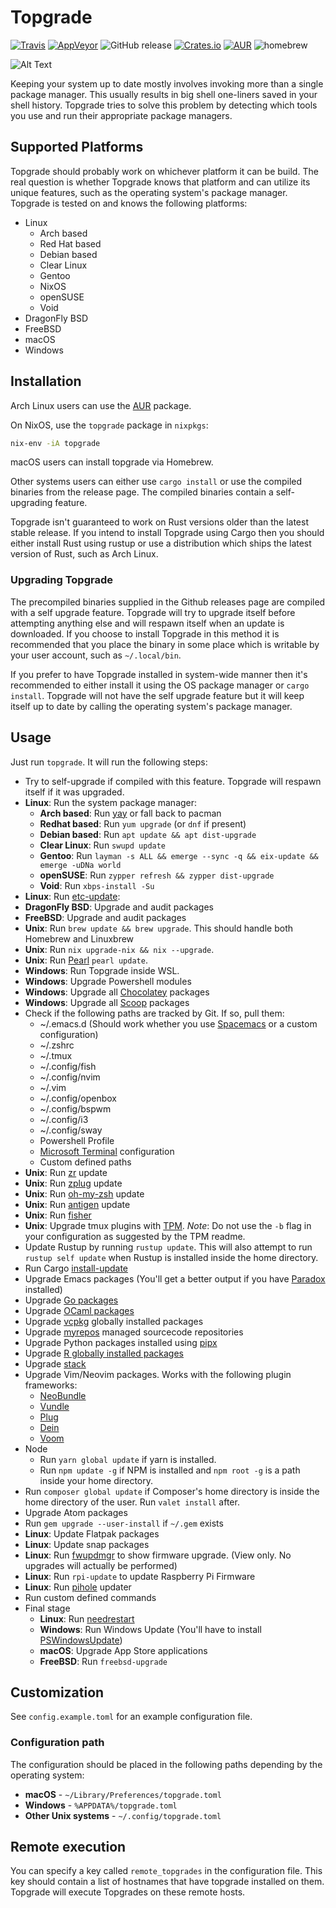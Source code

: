 # Topgrade
[![Travis](https://api.travis-ci.org/r-darwish/topgrade.svg?branch=master)](https://travis-ci.org/r-darwish/topgrade)
[![AppVeyor](https://ci.appveyor.com/api/projects/status/github/r-darwish/topgrade?svg=true)](https://ci.appveyor.com/project/r-darwish/topgrade)
![GitHub release](https://img.shields.io/github/release/r-darwish/topgrade.svg)
[![Crates.io](https://img.shields.io/crates/v/topgrade.svg)](https://crates.io/crates/topgrade)
[![AUR](https://img.shields.io/aur/version/topgrade.svg)](https://aur.archlinux.org/packages/topgrade/)
![homebrew](https://img.shields.io/homebrew/v/topgrade.svg)

![Alt Text](doc/screenshot.gif)

Keeping your system up to date mostly involves invoking more than a single package manager. This
usually results in big shell one-liners saved in your shell history. Topgrade tries to solve this
problem by detecting which tools you use and run their appropriate package managers.

## Supported Platforms
Topgrade should probably work on whichever platform it can be build. The real question is whether
Topgrade knows that platform and can utilize its unique features, such as the operating system's
package manager. Topgrade is tested on and knows the following platforms:

* Linux
  * Arch based
  * Red Hat based
  * Debian based
  * Clear Linux
  * Gentoo
  * NixOS
  * openSUSE
  * Void
* DragonFly BSD
* FreeBSD
* macOS
* Windows

## Installation
Arch Linux users can use the [AUR](https://aur.archlinux.org/packages/topgrade/) package.

On NixOS, use the `topgrade` package in `nixpkgs`:

```sh
nix-env -iA topgrade
```

macOS users can install topgrade via Homebrew.

Other systems users can either use `cargo install` or use the compiled binaries from the release
page. The compiled binaries contain a self-upgrading feature.

Topgrade isn't guaranteed to work on Rust versions older than the latest stable release. If you
intend to install Topgrade using Cargo then you should either install Rust using rustup or use a
distribution which ships the latest version of Rust, such as Arch Linux.

### Upgrading Topgrade
The precompiled binaries supplied in the Github releases page are compiled with a self upgrade
feature. Topgrade will try to upgrade itself before attempting anything else and will respawn itself
when an update is downloaded. If you choose to install Topgrade in this method it is recommended
that you place the binary in some place which is writable by your user account, such as
`~/.local/bin`.

If you prefer to have Topgrade installed in system-wide manner then it's recommended to either
install it using the OS package manager or `cargo install`. Topgrade will not have the self upgrade
feature but it will keep itself up to date by calling the operating system's package manager.

## Usage
Just run `topgrade`. It will run the following steps:

* Try to self-upgrade if compiled with this feature. Topgrade will respawn itself if it was upgraded.
* **Linux**: Run the system package manager:
  * **Arch based**: Run [yay](https://github.com/Jguer/yay) or fall back to pacman
  * **Redhat based**: Run `yum upgrade` (or `dnf` if present)
  * **Debian based**: Run `apt update && apt dist-upgrade`
  * **Clear Linux**: Run `swupd update`
  * **Gentoo**: Run `layman -s ALL && emerge --sync -q && eix-update && emerge -uDNa world`
  * **openSUSE**: Run `zypper refresh && zypper dist-upgrade`
  * **Void**: Run `xbps-install -Su`
* **Linux**: Run [etc-update](https://dev.gentoo.org/~zmedico/portage/doc/man/etc-update.1.html):
* **DragonFly BSD**: Upgrade and audit packages
* **FreeBSD**: Upgrade and audit packages
* **Unix**: Run `brew update && brew upgrade`. This should handle both Homebrew and Linuxbrew
* **Unix**: Run `nix upgrade-nix && nix --upgrade`.
* **Unix**: Run [Pearl](https://github.com/pearl-core/pearl) `pearl update`.
* **Windows**: Run Topgrade inside WSL.
* **Windows**: Upgrade Powershell modules
* **Windows**: Upgrade all [Chocolatey](https://chocolatey.org/) packages
* **Windows**: Upgrade all [Scoop](https://scoop.sh) packages
* Check if the following paths are tracked by Git. If so, pull them:
  * ~/.emacs.d (Should work whether you use [Spacemacs](http://spacemacs.org/) or a custom configuration)
  * ~/.zshrc
  * ~/.tmux
  * ~/.config/fish
  * ~/.config/nvim
  * ~/.vim
  * ~/.config/openbox
  * ~/.config/bspwm
  * ~/.config/i3
  * ~/.config/sway
  * Powershell Profile
  * [Microsoft Terminal](https://github.com/microsoft/terminal) configuration
  * Custom defined paths
* **Unix**: Run [zr](https://github.com/jedahan/zr) update
* **Unix**: Run [zplug](https://github.com/zplug/zplug) update
* **Unix**: Run [oh-my-zsh](https://github.com/robbyrussell/oh-my-zsh) update
* **Unix**: Run [antigen](https://github.com/zsh-users/antigen) update
* **Unix**: Run [fisher](https://github.com/jorgebucaran/fisher)
* **Unix**: Upgrade tmux plugins with [TPM](https://github.com/tmux-plugins/tpm). *Note*: Do not use
  the `-b` flag in your configuration as suggested by the TPM readme.
* Update Rustup by running `rustup update`. This will also attempt to run `rustup self update` when Rustup is installed inside the home directory.
* Run Cargo [install-update](https://github.com/nabijaczleweli/cargo-update)
* Upgrade Emacs packages (You'll get a better output if you have [Paradox](https://github.com/Malabarba/paradox) installed)
* Upgrade [Go packages](https://golang.org/pkg/cmd/go/internal/get/)
* Upgrade [OCaml packages](https://opam.ocaml.org/)
* Upgrade [vcpkg](https://github.com/Microsoft/vcpkg) globally installed packages
* Upgrade [myrepos](https://myrepos.branchable.com/) managed sourcecode repositories
* Upgrade Python packages installed using [pipx](https://github.com/cs01/pipx)
* Upgrade [R globally installed packages](https://github.com/ankane/jetpack)
* Upgrade [stack](https://docs.haskellstack.org/en/stable/README/)
* Upgrade Vim/Neovim packages. Works with the following plugin frameworks:
  * [NeoBundle](https://github.com/Shougo/neobundle.vim)
  * [Vundle](https://github.com/VundleVim/Vundle.vim)
  * [Plug](https://github.com/junegunn/vim-plug)
  * [Dein](https://github.com/Shougo/dein.vim)
  * [Voom](https://github.com/airblade/voom)
* Node
  * Run `yarn global update` if yarn is installed.
  * Run `npm update -g` if NPM is installed and `npm root -g` is a path inside your home directory.
* Run `composer global update` if Composer's home directory is inside the home directory of the
  user. Run `valet install` after.
* Upgrade Atom packages
* Run `gem upgrade --user-install` if `~/.gem` exists
* **Linux**: Update Flatpak packages
* **Linux**: Update snap packages
* **Linux**: Run [fwupdmgr](https://github.com/hughsie/fwupd) to show firmware upgrade. (View
  only. No upgrades will actually be performed)
* **Linux**: Run `rpi-update` to update Raspberry Pi Firmware
* **Linux**: Run [pihole](https://pi-hole.net/) updater
* Run custom defined commands
* Final stage
  * **Linux**: Run [needrestart](https://github.com/liske/needrestart)
  * **Windows**: Run Windows Update (You'll have to install [PSWindowsUpdate](https://marckean.com/2016/06/01/use-powershell-to-install-windows-updates/))
  * **macOS**: Upgrade App Store applications
  * **FreeBSD**: Run `freebsd-upgrade`

## Customization
See `config.example.toml` for an example configuration file.

### Configuration path

The configuration should be placed in the following paths depending by the operating system:

* **macOS** - `~/Library/Preferences/topgrade.toml`
* **Windows** - `%APPDATA%/topgrade.toml`
* **Other Unix systems** - `~/.config/topgrade.toml`

## Remote execution
You can specify a key called `remote_topgrades` in the configuration file. This key should contain a
list of hostnames that have topgrade installed on them. Topgrade will execute Topgrades on these
remote hosts.
